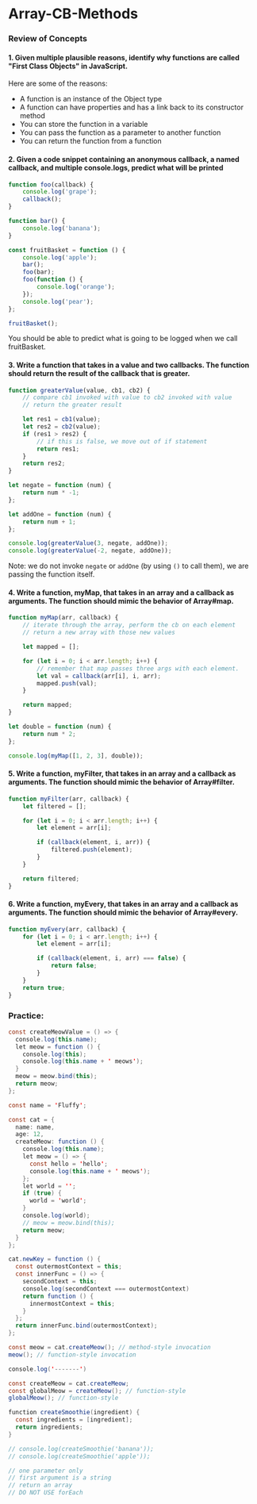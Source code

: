 # Array-CB-Methods

### Review of Concepts

#### 1. Given multiple plausible reasons, identify why functions are called "First Class Objects" in JavaScript.

Here are some of the reasons:

-   A function is an instance of the Object type
-   A function can have properties and has a link back to its constructor method
-   You can store the function in a variable
-   You can pass the function as a parameter to another function
-   You can return the function from a function

#### 2. Given a code snippet containing an anonymous callback, a named callback, and multiple console.logs, predict what will be printed

```javascript
function foo(callback) {
    console.log('grape');
    callback();
}

function bar() {
    console.log('banana');
}

const fruitBasket = function () {
    console.log('apple');
    bar();
    foo(bar);
    foo(function () {
        console.log('orange');
    });
    console.log('pear');
};

fruitBasket();
```

You should be able to predict what is going to be logged when we call fruitBasket.

#### 3. Write a function that takes in a value and two callbacks. The function should return the result of the callback that is greater.

```javascript
function greaterValue(value, cb1, cb2) {
    // compare cb1 invoked with value to cb2 invoked with value
    // return the greater result

    let res1 = cb1(value);
    let res2 = cb2(value);
    if (res1 > res2) {
        // if this is false, we move out of if statement
        return res1;
    }
    return res2;
}

let negate = function (num) {
    return num * -1;
};

let addOne = function (num) {
    return num + 1;
};

console.log(greaterValue(3, negate, addOne));
console.log(greaterValue(-2, negate, addOne));
```

Note: we do not invoke `negate` or `addOne` \(by using `()` to call them\), we are passing the function itself.

#### 4. Write a function, myMap, that takes in an array and a callback as arguments. The function should mimic the behavior of Array\#map.

```javascript
function myMap(arr, callback) {
    // iterate through the array, perform the cb on each element
    // return a new array with those new values

    let mapped = [];

    for (let i = 0; i < arr.length; i++) {
        // remember that map passes three args with each element.
        let val = callback(arr[i], i, arr);
        mapped.push(val);
    }

    return mapped;
}

let double = function (num) {
    return num * 2;
};

console.log(myMap([1, 2, 3], double));
```

#### 5. Write a function, myFilter, that takes in an array and a callback as arguments. The function should mimic the behavior of Array\#filter.

```javascript
function myFilter(arr, callback) {
    let filtered = [];

    for (let i = 0; i < arr.length; i++) {
        let element = arr[i];

        if (callback(element, i, arr)) {
            filtered.push(element);
        }
    }

    return filtered;
}
```

#### 6. Write a function, myEvery, that takes in an array and a callback as arguments. The function should mimic the behavior of Array\#every.

```javascript
function myEvery(arr, callback) {
    for (let i = 0; i < arr.length; i++) {
        let element = arr[i];

        if (callback(element, i, arr) === false) {
            return false;
        }
    }
    return true;
}
```

### Practice:

```java
const createMeowValue = () => {
  console.log(this.name);
  let meow = function () {
    console.log(this);
    console.log(this.name + ' meows');
  }
  meow = meow.bind(this);
  return meow;
};

const name = 'Fluffy';

const cat = {
  name: name,
  age: 12,
  createMeow: function () {
    console.log(this.name);
    let meow = () => {
      const hello = 'hello';
      console.log(this.name + ' meows');
    };
    let world = '';
    if (true) {
      world = 'world';
    }
    console.log(world);
    // meow = meow.bind(this);
    return meow;
  }
};

cat.newKey = function () {
  const outermostContext = this;
  const innerFunc = () => {
    secondContext = this;
    console.log(secondContext === outermostContext)
    return function () {
      innermostContext = this;
    }
  };
  return innerFunc.bind(outermostContext);
};

const meow = cat.createMeow(); // method-style invocation
meow(); // function-style invocation

console.log('-------')

const createMeow = cat.createMeow;
const globalMeow = createMeow(); // function-style
globalMeow(); // function-style

function createSmoothie(ingredient) {
  const ingredients = [ingredient];
  return ingredients;
}

// console.log(createSmoothie('banana'));
// console.log(createSmoothie('apple'));

// one parameter only
// first argument is a string
// return an array
// DO NOT USE forEach
```
